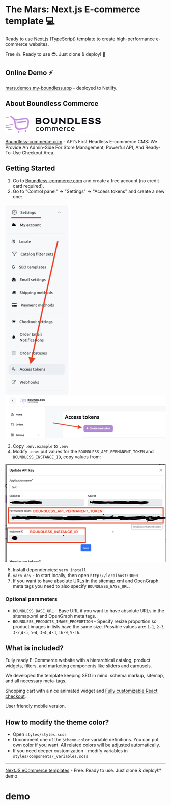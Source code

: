 # The Mars: Next.js E-commerce template 💻

Ready to use [Next.js](https://nextjs.org) (TypeScript) template to create  high-performance
e-commerce websites.

Free 👍. Ready to use 😎. Just clone & deploy! 🤘

## Online Demo ⚡️

[mars.demos.my-boundless.app](https://mars.demos.my-boundless.app/) - deployed to Netlify.

## About Boundless Commerce

![Boundless-commerce.com](assets/logo.svg)

[Boundless-commerce.com](https://boundless-commerce.com/) - API’s First Headless E-commerce CMS: We Provide An 
Admin-Side For Store Management, Powerful API, And Ready-To-Use Checkout Area.

## Getting Started

1. Go to [Boundless-commerce.com](https://boundless-commerce.com/) and create a free account (no credit card required).
2. Go to "Control panel" -> "Settings" -> "Access tokens" and create a new one: 

![](assets/settings-menu.png)
![](assets/create-access-token-btn.png)

3. Copy `.env.example` to `.env`
4. Modify `.env`: put values for the `BOUNDLESS_API_PERMANENT_TOKEN` and `BOUNDLESS_INSTANCE_ID`, copy values from:

![](assets/copy-credentials.png)

5. Install dependencies: `yarn install`
6. `yarn dev` - to start locally, then open `http://localhost:3000`
7. If you want to have absolute URLs in the sitemap.xml and OpenGraph meta tags 
you need to also specify `BOUNDLESS_BASE_URL`.

### Optional parameters

- `BOUNDLESS_BASE_URL` - Base URL if you want to have absolute 
URLs in the sitemap.xml and OpenGraph meta tags.
- `BOUNDLESS_PRODUCTS_IMAGE_PROPORTION` - Specify resize proportion so product images in lists have 
the same size. Possible values are: `1-1`, `2-3`, `3-2`,`4-5`, `5-4`, `3-4`, `4-3`, `16-9`, `9-16`.

## What is included?

Fully ready E-Commerce website with a hierarchical catalog, product widgets, 
filters, and marketing components like sliders and carousels.

We developed the template keeping SEO in mind: schema markup, sitemap, and 
all necessary meta-tags.

Shopping cart with a nice animated widget and [Fully customizable React checkout](https://github.com/kirill-zhirnov/boundless-checkout-react).

User friendly mobile version.

## How to modify the theme color?

- Open `styles/styles.scss`
- Uncomment one of the `$theme-color` variable definitions. You can put own color if you want. All related colors 
will be adjusted automatically.
- If you need deeper customization - modify variables in `styles/components/_variables.scss`

---

[NextJS eCommerce templates](https://boundless-commerce.com/templates) - Free. Ready to use. Just clone & deploy!# demo
# demo
